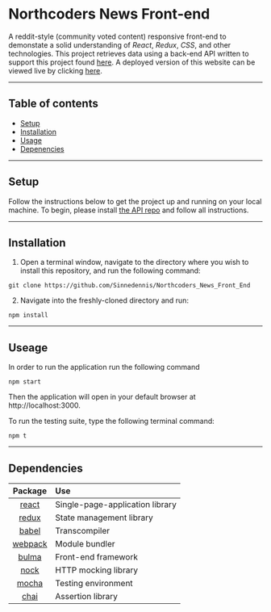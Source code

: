 # Northcoders News Front-end

A reddit-style (community voted content) responsive front-end to demonstate a solid understanding of *React*, *Redux*, *CSS*, and other technologies. This project retrieves data using a back-end API written to support this project found [here](https://github.com/Sinnedennis/Northcoders_News_Back_End). A deployed version of this website can be viewed live by clicking [here](https://north-coding-news.herokuapp.com/).
___

## Table of contents

* [Setup](https://github.com/Sinnedennis/Northcoders_News_Front_End#setup)
* [Installation](https://github.com/Sinnedennis/Northcoders_News_Front_End#installation)
* [Usage](https://github.com/Sinnedennis/Northcoders_News_Front_End#usage)
* [Depenencies](https://github.com/Sinnedennis/Northcoders_News_Front_End#depenencies)
___

## Setup

Follow the instructions below to get the project up and running on your local machine. To begin, please install [the API repo](https://github.com/Sinnedennis/Northcoders_News_Back_End) and follow all instructions. 
___

## Installation

1. Open a terminal window, navigate to the directory where you wish to install this repository, and run the following command:
  ```
  git clone https://github.com/Sinnedennis/Northcoders_News_Front_End
  ```
2. Navigate into the freshly-cloned directory and run:
  ```
  npm install
  ```
___

## Useage

In order to run the application run the following command
```
npm start
```
Then the application will open in your default browser at http://localhost:3000.

To run the testing suite, type the following terminal command:
```
npm t
```
___
## Dependencies
|    Package    | Use          |
|:-------------:|:-------------|
| [react](https://reactjs.org/)                     | Single-page-application library |
| [redux](https://redux.js.org/docs/introduction/)  | State management library        |
| [babel](https://babeljs.io/)                      | Transcompiler                   |
| [webpack](https://webpack.js.org/)                | Module bundler                  |
| [bulma](https://bulma.io/)                        | Front-end framework             |
| [nock](https://github.com/node-nock/nock)         | HTTP mocking library            |
| [mocha](https://mochajs.org/)                     | Testing environment             |
| [chai](http://chaijs.com/)                        | Assertion library               |

